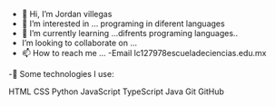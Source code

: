 
- 👋 Hi, I’m  Jordan villegas
- 👀 I’m interested in ... programing in diferent languages
- 🌱 I’m currently learning ...difrents programing languages..
- I’m looking to collaborate on ...
- 📫 How to reach me ...
-Email
lc127978escueladeciencias.edu.mx

-🎯 Some technologies I use:

HTML   CSS     Python   JavaScript   TypeScript   Java   Git      GitHub  
<!---
VIHJ00/VIHJ00 is a ✨ special ✨ repository because its `README.md` (this file) appears on your GitHub profile.
You can click the Preview link to take a look at your changes.
--->
